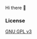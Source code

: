 Hi there 👋

### License

[GNU GPL v3](https://github.com/bk2dcradle/researcher/blob/gh-pages/LICENSE)
